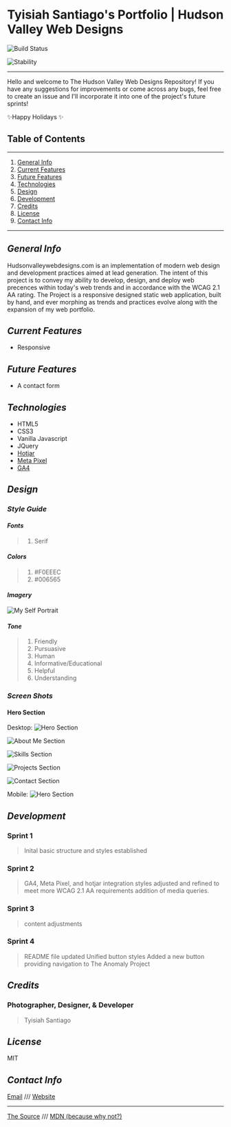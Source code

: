 # Tyisiah Santiago's Portfolio | Hudson Valley Web Designs

![Build Status](https://img.shields.io/badge/Status-In%20Development-blue)

![Stability](https://img.shields.io/badge/Stability-Alpha-yellow)

***

Hello and welcome to The Hudson Valley Web Designs Repository! If you have any suggestions for improvements or come across any bugs, feel free to create an issue and I'll incorporate it into one of the project's future sprints!

✨Happy Holidays ✨

## Table of Contents

***

1. [General Info](#general-info)
2. [Current Features](#current-features)
3. [Future Features](#future-features)
4. [Technologies](#technologies)
5. [Design](#design)
6. [Development](#development)
7. [Credits](#credits)
8. [License](#license)
9. [Contact Info](#contact-info)

***

## _General Info_

Hudsonvalleywebdesigns.com is an implementation of modern web design and development practices aimed at lead generation. The intent of this project is to convey my ability to develop, design, and deploy web precences within today's web trends and in accordance with the WCAG 2.1 AA rating. The Project is a responsive designed static web application, built by hand, and ever morphing as trends and practices evolve along with the expansion of my web portfolio.

## _Current Features_

- Responsive

## _Future Features_

- A contact form

## _Technologies_

- HTML5
- CSS3
- Vanilla Javascript
- JQuery
- [Hotjar](https://www.hotjar.com/)
- [Meta Pixel](https://developers.facebook.com/docs/meta-pixel)
- [GA4](https://marketingplatform.google.com/about/analytics/)

## _Design_

### _Style Guide_

#### _Fonts_

> 1. Serif

#### _Colors_

> 1. #F0EEEC
> 2. #006565

#### _Imagery_

![My Self Portrait](/images/headshot1.png "Tyisiah Santiago")

#### _Tone_

> 1. Friendly
> 2. Pursuasive
> 3. Human
> 4. Informative/Educational
> 5. Helpful
> 6. Understanding

### _Screen Shots_

#### Hero Section

Desktop:
![Hero Section](/images/Screen%20Shot%201.png "The Desktop Hero Section")

![About Me Section](/images/Screen%20Shot%202.png "The Desktop About Me Section")

![Skills Section](/images/Screen%20Shot%203.png "The Desktop Skills Section")

![Projects Section](/images/Screen%20Shot%204.png "The Desktop Projects Section")

![Contact Section](/images/Screen%20Shot%205.png "The Desktop Contact Section")

Mobile:
![Hero Section](/images/Mobile%20Screen%20Shot%201.png "The Mobile Hero Section")

## _Development_

### Sprint 1

> Inital basic structure and styles established

### Sprint 2

> GA4, Meta Pixel, and hotjar integration
> styles adjusted and refined to meet more WCAG 2.1 AA requirements
> addition of media queries.

### Sprint 3

> content adjustments

### Sprint 4

> README file updated
> Unified button styles
> Added a new button providing navigation to The Anomaly Project

## _Credits_

### Photographer, Designer, & Developer

> Tyisiah Santiago

## _License_

MIT

## _Contact Info_

[Email](mailto:Tyisiahsantiago12@gmail.com)
///
[Website](https://www.hudsonvalleywebdesigns.com)

***

[The Source](https://github.com/Ty-ago/anomaly)
///
[MDN (because why not?)](https://developer.mozilla.org)
